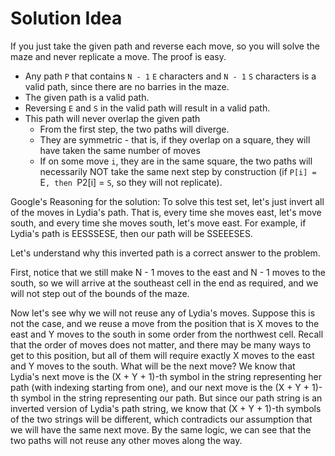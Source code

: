# Solution Idea
If you just take the given path and reverse each move, so you will solve the maze and never replicate a move.
The proof is easy.
* Any path `P` that contains `N - 1` `E` characters and `N - 1` `S` characters is a valid path, since there are no barries in the maze.
* The given path is a valid path.
* Reversing `E` and `S` in the valid path will result in a valid path.
* This path will never overlap the given path
    * From the first step, the two paths will diverge.
    * They are symmetric - that is, if they overlap on a square, they will have taken the same number of moves
    * If on some move `i`, they are in the same square, the two paths will necessarily NOT take the same next step by construction (if `P[i] = `E`, then `P2[i] = `S`, so they will not replicate).



Google's Reasoning for the solution:
To solve this test set, let's just invert all of the moves in Lydia's path. That is, every time she moves east, let's move south, and every time she moves south, let's move east. For example, if Lydia's path is EESSSESE, then our path will be SSEEESES.

Let's understand why this inverted path is a correct answer to the problem.

First, notice that we still make N - 1 moves to the east and N - 1 moves to the south, so we will arrive at the southeast cell in the end as required, and we will not step out of the bounds of the maze.

Now let's see why we will not reuse any of Lydia's moves. Suppose this is not the case, and we reuse a move from the position that is X moves to the east and Y moves to the south in some order from the northwest cell. Recall that the order of moves does not matter, and there may be many ways to get to this position, but all of them will require exactly X moves to the east and Y moves to the south. What will be the next move? We know that Lydia's next move is the (X + Y + 1)-th symbol in the string representing her path (with indexing starting from one), and our next move is the (X + Y + 1)-th symbol in the string representing our path. But since our path string is an inverted version of Lydia's path string, we know that (X + Y + 1)-th symbols of the two strings will be different, which contradicts our assumption that we will have the same next move. By the same logic, we can see that the two paths will not reuse any other moves along the way.
